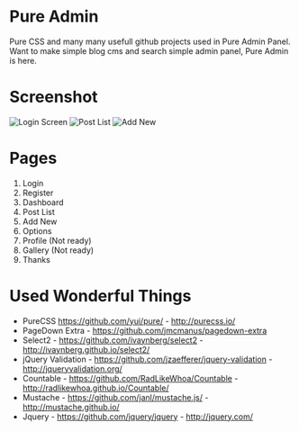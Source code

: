 Pure Admin
==========

Pure CSS and many many usefull github projects used in Pure Admin Panel. Want to make simple blog cms and search simple admin panel, Pure Admin is here. 

# Screenshot

![Login Screen](https://github.com/uretgec/pure-admin/raw/master/screenshot-login.png)
![Post List](https://github.com/uretgec/pure-admin/raw/master/screenshot-list.png)
![Add New](https://github.com/uretgec/pure-admin/raw/master/screenshot-addnew.png)

# Pages

1. Login
2. Register
3. Dashboard
4. Post List
5. Add New
6. Options
7. Profile (Not ready)
8. Gallery (Not ready)
9. Thanks

# Used Wonderful Things

* PureCSS https://github.com/yui/pure/ - http://purecss.io/
* PageDown Extra - https://github.com/jmcmanus/pagedown-extra
* Select2 - https://github.com/ivaynberg/select2 - http://ivaynberg.github.io/select2/
* jQuery Validation - https://github.com/jzaefferer/jquery-validation - http://jqueryvalidation.org/
* Countable - https://github.com/RadLikeWhoa/Countable - http://radlikewhoa.github.io/Countable/
* Mustache - https://github.com/janl/mustache.js/ - http://mustache.github.io/
* Jquery - https://github.com/jquery/jquery - http://jquery.com/